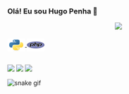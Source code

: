 ### Olá! Eu sou Hugo Penha 👋

<div align="center">
  <a href="https://github.com/hpenha">
  <img height="180em" src="https://github-readme-stats.vercel.app/api?username=hpenha&show_icons=true&theme=dark&include_all_commits=true&count_private=true"/>
</div>
<div style="display: inline_block"><br>
  <img align="center" alt="Hugo-Python" height="30" width="40" src="https://raw.githubusercontent.com/devicons/devicon/master/icons/python/python-original.svg">
  <img align="center" alt="Hugo-Php" height="30" width="40" src="https://raw.githubusercontent.com/devicons/devicon/master/icons/php/php-original.svg">
  <src="https://media.discordapp.net/attachments/639956127056134178/890373478988013628/Publicacoes_Instagram_1_1.png?width=676&height=676">
</div>
  
  ##
 
<div> 
  <a href="https://instagram.com/hugopr" target="_blank"><img src="https://img.shields.io/badge/-Instagram-%23E4405F?style=for-the-badge&logo=instagram&logoColor=white" target="_blank"></a>
  <a href = "mailto:hpenha.r@gmail.com"><img src="https://img.shields.io/badge/-Gmail-%23333?style=for-the-badge&logo=gmail&logoColor=white" target="_blank"></a>
  <a href = "https://t.me/hpenha"><img src="https://img.shields.io/badge/Telegram-2CA5E0?style=for-the-badge&logo=telegram&logoColor=white" target="_blank"></a>
   
    
</div>

![snake gif](https://github.com/hpenha/hpenha/blob/output/github-contribution-grid-snake.svg)
